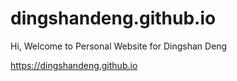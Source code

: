 # dingshandeng.github.io

Hi, Welcome to Personal Website for Dingshan Deng

https://dingshandeng.github.io

